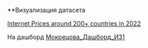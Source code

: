 **Визуализация датасета

[Internet Prices around 200+ countries in 2022](https://www.kaggle.com/datasets/ramjasmaurya/1-gb-internet-price)

На дашборд [Мокрецова_Дашборд_ИЗ1](https://datalens.yandex.ru/16vjk6iy422gs-mokrecova-dashbord-iz1)